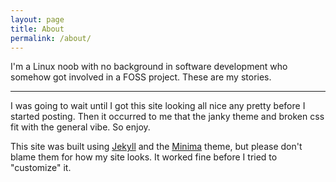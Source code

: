 ```yaml
---
layout: page
title: About
permalink: /about/
---
```


I'm a Linux noob with no background in software development who somehow got involved in a FOSS project. These are my stories.

---

I was going to wait until I got this site looking all nice any pretty before I started posting. Then it occurred to me that the janky theme and broken css fit with the general vibe. So enjoy.

This site was built using [Jekyll](https://jekyllrb.com/) and the [Minima](https://github.com/jekyll/minima) theme, but please don't blame them for how my site looks. It worked fine before I tried to "customize" it.

